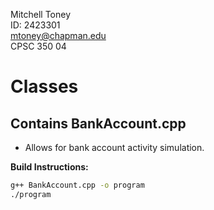 Mitchell Toney  
ID: 2423301  
mtoney@chapman.edu  
CPSC 350 04  

# Classes

## Contains BankAccount.cpp  
* Allows for bank account activity simulation.

**Build Instructions:**  
```bash
g++ BankAccount.cpp -o program
./program
```
